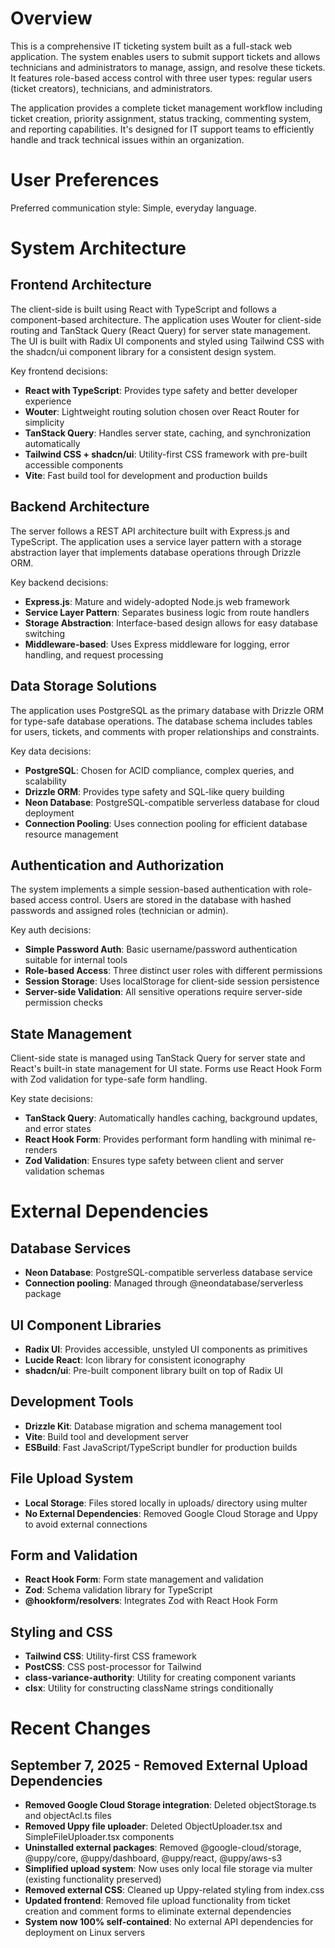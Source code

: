 # Overview

This is a comprehensive IT ticketing system built as a full-stack web application. The system enables users to submit support tickets and allows technicians and administrators to manage, assign, and resolve these tickets. It features role-based access control with three user types: regular users (ticket creators), technicians, and administrators.

The application provides a complete ticket management workflow including ticket creation, priority assignment, status tracking, commenting system, and reporting capabilities. It's designed for IT support teams to efficiently handle and track technical issues within an organization.

# User Preferences

Preferred communication style: Simple, everyday language.

# System Architecture

## Frontend Architecture
The client-side is built using React with TypeScript and follows a component-based architecture. The application uses Wouter for client-side routing and TanStack Query (React Query) for server state management. The UI is built with Radix UI components and styled using Tailwind CSS with the shadcn/ui component library for a consistent design system.

Key frontend decisions:
- **React with TypeScript**: Provides type safety and better developer experience
- **Wouter**: Lightweight routing solution chosen over React Router for simplicity
- **TanStack Query**: Handles server state, caching, and synchronization automatically
- **Tailwind CSS + shadcn/ui**: Utility-first CSS framework with pre-built accessible components
- **Vite**: Fast build tool for development and production builds

## Backend Architecture
The server follows a REST API architecture built with Express.js and TypeScript. The application uses a service layer pattern with a storage abstraction layer that implements database operations through Drizzle ORM.

Key backend decisions:
- **Express.js**: Mature and widely-adopted Node.js web framework
- **Service Layer Pattern**: Separates business logic from route handlers
- **Storage Abstraction**: Interface-based design allows for easy database switching
- **Middleware-based**: Uses Express middleware for logging, error handling, and request processing

## Data Storage Solutions
The application uses PostgreSQL as the primary database with Drizzle ORM for type-safe database operations. The database schema includes tables for users, tickets, and comments with proper relationships and constraints.

Key data decisions:
- **PostgreSQL**: Chosen for ACID compliance, complex queries, and scalability
- **Drizzle ORM**: Provides type safety and SQL-like query building
- **Neon Database**: PostgreSQL-compatible serverless database for cloud deployment
- **Connection Pooling**: Uses connection pooling for efficient database resource management

## Authentication and Authorization
The system implements a simple session-based authentication with role-based access control. Users are stored in the database with hashed passwords and assigned roles (technician or admin).

Key auth decisions:
- **Simple Password Auth**: Basic username/password authentication suitable for internal tools
- **Role-based Access**: Three distinct user roles with different permissions
- **Session Storage**: Uses localStorage for client-side session persistence
- **Server-side Validation**: All sensitive operations require server-side permission checks

## State Management
Client-side state is managed using TanStack Query for server state and React's built-in state management for UI state. Forms use React Hook Form with Zod validation for type-safe form handling.

Key state decisions:
- **TanStack Query**: Automatically handles caching, background updates, and error states
- **React Hook Form**: Provides performant form handling with minimal re-renders
- **Zod Validation**: Ensures type safety between client and server validation schemas

# External Dependencies

## Database Services
- **Neon Database**: PostgreSQL-compatible serverless database service
- **Connection pooling**: Managed through @neondatabase/serverless package

## UI Component Libraries
- **Radix UI**: Provides accessible, unstyled UI components as primitives
- **Lucide React**: Icon library for consistent iconography
- **shadcn/ui**: Pre-built component library built on top of Radix UI

## Development Tools
- **Drizzle Kit**: Database migration and schema management tool
- **Vite**: Build tool and development server
- **ESBuild**: Fast JavaScript/TypeScript bundler for production builds

## File Upload System
- **Local Storage**: Files stored locally in uploads/ directory using multer
- **No External Dependencies**: Removed Google Cloud Storage and Uppy to avoid external connections

## Form and Validation
- **React Hook Form**: Form state management and validation
- **Zod**: Schema validation library for TypeScript
- **@hookform/resolvers**: Integrates Zod with React Hook Form

## Styling and CSS
- **Tailwind CSS**: Utility-first CSS framework
- **PostCSS**: CSS post-processor for Tailwind
- **class-variance-authority**: Utility for creating component variants
- **clsx**: Utility for constructing className strings conditionally

# Recent Changes

## September 7, 2025 - Removed External Upload Dependencies
- **Removed Google Cloud Storage integration**: Deleted objectStorage.ts and objectAcl.ts files
- **Removed Uppy file uploader**: Deleted ObjectUploader.tsx and SimpleFileUploader.tsx components
- **Uninstalled external packages**: Removed @google-cloud/storage, @uppy/core, @uppy/dashboard, @uppy/react, @uppy/aws-s3
- **Simplified upload system**: Now uses only local file storage via multer (existing functionality preserved)
- **Removed external CSS**: Cleaned up Uppy-related styling from index.css
- **Updated frontend**: Removed file upload functionality from ticket creation and comment forms to eliminate external dependencies
- **System now 100% self-contained**: No external API dependencies for deployment on Linux servers